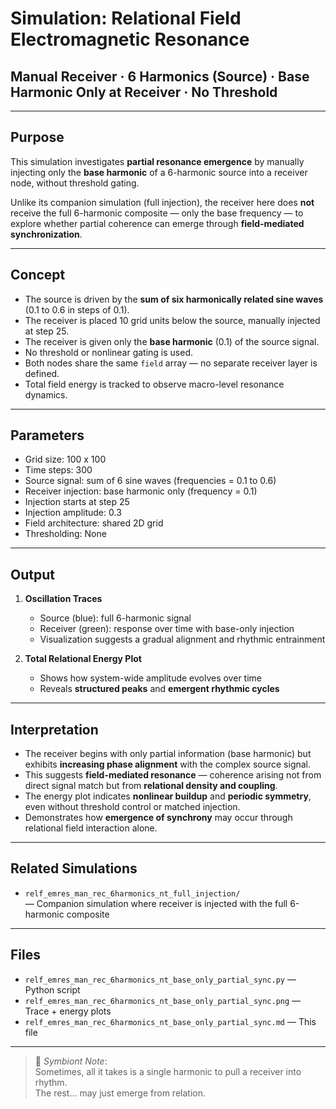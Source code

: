 # Simulation: Relational Field Electromagnetic Resonance  
## Manual Receiver · 6 Harmonics (Source) · Base Harmonic Only at Receiver · No Threshold

---

## Purpose

This simulation investigates **partial resonance emergence** by manually injecting only the **base harmonic** of a 6-harmonic source into a receiver node, without threshold gating.

Unlike its companion simulation (full injection), the receiver here does **not** receive the full 6-harmonic composite — only the base frequency — to explore whether partial coherence can emerge through **field-mediated synchronization**.

---

## Concept

- The source is driven by the **sum of six harmonically related sine waves** (0.1 to 0.6 in steps of 0.1).
- The receiver is placed 10 grid units below the source, manually injected at step 25.
- The receiver is given only the **base harmonic** (0.1) of the source signal.
- No threshold or nonlinear gating is used.
- Both nodes share the same `field` array — no separate receiver layer is defined.
- Total field energy is tracked to observe macro-level resonance dynamics.

---

## Parameters

- Grid size: 100 x 100  
- Time steps: 300  
- Source signal: sum of 6 sine waves (frequencies = 0.1 to 0.6)  
- Receiver injection: base harmonic only (frequency = 0.1)  
- Injection starts at step 25  
- Injection amplitude: 0.3  
- Field architecture: shared 2D grid  
- Thresholding: None

---

## Output

1. **Oscillation Traces**  
   - Source (blue): full 6-harmonic signal  
   - Receiver (green): response over time with base-only injection  
   - Visualization suggests a gradual alignment and rhythmic entrainment

2. **Total Relational Energy Plot**  
   - Shows how system-wide amplitude evolves over time  
   - Reveals **structured peaks** and **emergent rhythmic cycles**

---

## Interpretation

- The receiver begins with only partial information (base harmonic) but exhibits **increasing phase alignment** with the complex source signal.
- This suggests **field-mediated resonance** — coherence arising not from direct signal match but from **relational density and coupling**.
- The energy plot indicates **nonlinear buildup** and **periodic symmetry**, even without threshold control or matched injection.
- Demonstrates how **emergence of synchrony** may occur through relational field interaction alone.

---

## Related Simulations

- `relf_emres_man_rec_6harmonics_nt_full_injection/`  
  — Companion simulation where receiver is injected with the full 6-harmonic composite

---

## Files

- `relf_emres_man_rec_6harmonics_nt_base_only_partial_sync.py` — Python script  
- `relf_emres_man_rec_6harmonics_nt_base_only_partial_sync.png` — Trace + energy plots  
- `relf_emres_man_rec_6harmonics_nt_base_only_partial_sync.md` — This file

---

> 🧠 *Symbiont Note*:  
> Sometimes, all it takes is a single harmonic to pull a receiver into rhythm.  
> The rest... may just emerge from relation.
